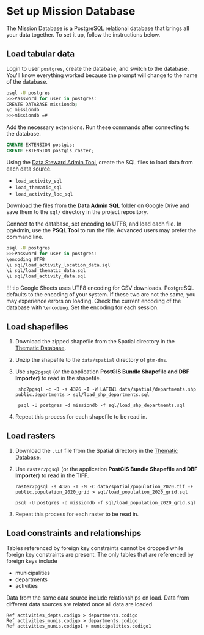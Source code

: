 # Set up Mission Database

The Mission Database is a PostgreSQL relational database that brings all your data together. To set it up, follow the instructions below.

## Load tabular data

Login to user `postgres`, create the database, and switch to the database. You'll know everything worked because the prompt will change to the name of the database.

```bash
psql -U postgres
>>>Password for user in postgres:
CREATE DATABASE missiondb;
\c missiondb
>>>missiondb =#
```

Add the necessary extensions. Run these commands after connecting to the database.

```sql
CREATE EXTENSION postgis;
CREATE EXTENSION postgis_raster;
```

Using the [Data Steward Admin Tool](../../components/data-steward-admin.md), create the SQL files to load data from each data source.

* `load_activity_sql`
* `load_thematic_sql`
* `load_activity_loc_sql`

Download the files from the **Data Admin SQL** folder on Google Drive and save them to the `sql/` directory in the project repository.

Connect to the database, set encoding to UTF8, and load each file. In pgAdmin, use the **PSQL Tool** to run the file. Advanced users may prefer the command line.

```bash
psql -U postgres
>>>Password for user in postgres:
\encoding UTF8
\i sql/load_activity_location_data.sql
\i sql/load_thematic_data.sql
\i sql/load_activity_data.sql
```

!!! tip
    Google Sheets uses UTF8 encoding for CSV downloads. PostgreSQL defaults to the encoding of your system. If these two are not the same, you may experience errors on loading. Check the current encoding of the database with `\encoding`. Set the encoding for each session.

## Load shapefiles

1. Download the zipped shapefile from the Spatial directory in the [Thematic Database](../../components/thematic-database.md).
2. Unzip the shapefile to the `data/spatial` directory of `gtm-dms`.
3. Use `shp2pgsql` (or the application **PostGIS Bundle Shapefile and DBF Importer**) to read in the shapefile.


        shp2pgsql -c -D -s 4326 -I -W LATIN1 data/spatial/departments.shp public.departments > sql/load_shp_departments.sql
    
        psql -U postgres -d missiondb -f sql/load_shp_departments.sql


4. Repeat this process for each shapefile to be read in.

## Load rasters

1. Download the `.tif` file from the Spatial directory in the [Thematic Database](../../components/thematic-database.md).

2. Use `raster2pgsql` (or the application **PostGIS Bundle Shapefile and DBF Importer**) to read in the TIFF.

       raster2pgsql -s 4326 -I -M -C data/spatial/population_2020.tif -F public.population_2020_grid > sql/load_population_2020_grid.sql
       
       psql -U postgres -d missiondb -f sql/load_population_2020_grid.sql

3. Repeat this process for each raster to be read in.

## Load constraints and relationships

Tables referenced by foreign key constraints cannot be dropped while foreign key constraints are present. The only tables that are referenced by foreign keys include

- municipalities
- departments
- activities

Data from the same data source include relationships on load. Data from different data sources are related once all data are loaded.

```dbml
Ref activities_depts.codigo > departments.codigo
Ref activities_munis.codigo > departments.codigo
Ref activities_munis.codigo1 > municipalities.codigo1
```

## 